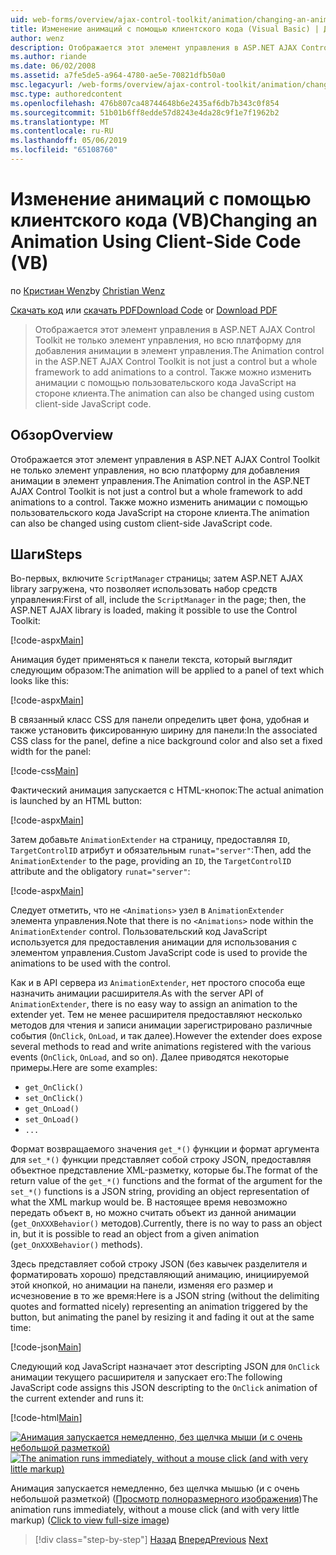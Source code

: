 ```yaml
---
uid: web-forms/overview/ajax-control-toolkit/animation/changing-an-animation-using-client-side-code-vb
title: Изменение анимаций с помощью клиентского кода (Visual Basic) | Документация Майкрософт
author: wenz
description: Отображается этот элемент управления в ASP.NET AJAX Control Toolkit не только элемент управления, но всю платформу для добавления анимации в элемент управления. Можно также анимации...
ms.author: riande
ms.date: 06/02/2008
ms.assetid: a7fe5de5-a964-4780-ae5e-70821dfb50a0
msc.legacyurl: /web-forms/overview/ajax-control-toolkit/animation/changing-an-animation-using-client-side-code-vb
msc.type: authoredcontent
ms.openlocfilehash: 476b807ca48744648b6e2435af6db7b343c0f854
ms.sourcegitcommit: 51b01b6ff8edde57d8243e4da28c9f1e7f1962b2
ms.translationtype: MT
ms.contentlocale: ru-RU
ms.lasthandoff: 05/06/2019
ms.locfileid: "65108760"
---
```

# <a name="changing-an-animation-using-client-side-code-vb"></a><span data-ttu-id="8752c-104">Изменение анимаций с помощью клиентского кода (VB)</span><span class="sxs-lookup"><span data-stu-id="8752c-104">Changing an Animation Using Client-Side Code (VB)</span></span>

<span data-ttu-id="8752c-105">по [Кристиан Wenz](https://github.com/wenz)</span><span class="sxs-lookup"><span data-stu-id="8752c-105">by [Christian Wenz](https://github.com/wenz)</span></span>

<span data-ttu-id="8752c-106">[Скачать код](http://download.microsoft.com/download/f/9/a/f9a26acd-8df4-4484-8a18-199e4598f411/Animation11.vb.zip) или [скачать PDF](http://download.microsoft.com/download/6/7/1/6718d452-ff89-4d3f-a90e-c74ec2d636a3/animation11VB.pdf)</span><span class="sxs-lookup"><span data-stu-id="8752c-106">[Download Code](http://download.microsoft.com/download/f/9/a/f9a26acd-8df4-4484-8a18-199e4598f411/Animation11.vb.zip) or [Download PDF](http://download.microsoft.com/download/6/7/1/6718d452-ff89-4d3f-a90e-c74ec2d636a3/animation11VB.pdf)</span></span>

> <span data-ttu-id="8752c-107">Отображается этот элемент управления в ASP.NET AJAX Control Toolkit не только элемент управления, но всю платформу для добавления анимации в элемент управления.</span><span class="sxs-lookup"><span data-stu-id="8752c-107">The Animation control in the ASP.NET AJAX Control Toolkit is not just a control but a whole framework to add animations to a control.</span></span> <span data-ttu-id="8752c-108">Также можно изменить анимации с помощью пользовательского кода JavaScript на стороне клиента.</span><span class="sxs-lookup"><span data-stu-id="8752c-108">The animation can also be changed using custom client-side JavaScript code.</span></span>

## <a name="overview"></a><span data-ttu-id="8752c-109">Обзор</span><span class="sxs-lookup"><span data-stu-id="8752c-109">Overview</span></span>

<span data-ttu-id="8752c-110">Отображается этот элемент управления в ASP.NET AJAX Control Toolkit не только элемент управления, но всю платформу для добавления анимации в элемент управления.</span><span class="sxs-lookup"><span data-stu-id="8752c-110">The Animation control in the ASP.NET AJAX Control Toolkit is not just a control but a whole framework to add animations to a control.</span></span> <span data-ttu-id="8752c-111">Также можно изменить анимации с помощью пользовательского кода JavaScript на стороне клиента.</span><span class="sxs-lookup"><span data-stu-id="8752c-111">The animation can also be changed using custom client-side JavaScript code.</span></span>

## <a name="steps"></a><span data-ttu-id="8752c-112">Шаги</span><span class="sxs-lookup"><span data-stu-id="8752c-112">Steps</span></span>

<span data-ttu-id="8752c-113">Во-первых, включите `ScriptManager` страницы; затем ASP.NET AJAX library загружена, что позволяет использовать набор средств управления:</span><span class="sxs-lookup"><span data-stu-id="8752c-113">First of all, include the `ScriptManager` in the page; then, the ASP.NET AJAX library is loaded, making it possible to use the Control Toolkit:</span></span>

[!code-aspx[Main](changing-an-animation-using-client-side-code-vb/samples/sample1.aspx)]

<span data-ttu-id="8752c-114">Анимация будет применяться к панели текста, который выглядит следующим образом:</span><span class="sxs-lookup"><span data-stu-id="8752c-114">The animation will be applied to a panel of text which looks like this:</span></span>

[!code-aspx[Main](changing-an-animation-using-client-side-code-vb/samples/sample2.aspx)]

<span data-ttu-id="8752c-115">В связанный класс CSS для панели определить цвет фона, удобная и также установить фиксированную ширину для панели:</span><span class="sxs-lookup"><span data-stu-id="8752c-115">In the associated CSS class for the panel, define a nice background color and also set a fixed width for the panel:</span></span>

[!code-css[Main](changing-an-animation-using-client-side-code-vb/samples/sample3.css)]

<span data-ttu-id="8752c-116">Фактический анимация запускается с HTML-кнопок:</span><span class="sxs-lookup"><span data-stu-id="8752c-116">The actual animation is launched by an HTML button:</span></span>

[!code-aspx[Main](changing-an-animation-using-client-side-code-vb/samples/sample4.aspx)]

<span data-ttu-id="8752c-117">Затем добавьте `AnimationExtender` на страницу, предоставляя `ID`, `TargetControlID` атрибут и обязательным `runat="server"`:</span><span class="sxs-lookup"><span data-stu-id="8752c-117">Then, add the `AnimationExtender` to the page, providing an `ID`, the `TargetControlID` attribute and the obligatory `runat="server"`:</span></span>

[!code-aspx[Main](changing-an-animation-using-client-side-code-vb/samples/sample5.aspx)]

<span data-ttu-id="8752c-118">Следует отметить, что не `<Animations>` узел в `AnimationExtender` элемента управления.</span><span class="sxs-lookup"><span data-stu-id="8752c-118">Note that there is no `<Animations>` node within the `AnimationExtender` control.</span></span> <span data-ttu-id="8752c-119">Пользовательский код JavaScript используется для предоставления анимации для использования с элементом управления.</span><span class="sxs-lookup"><span data-stu-id="8752c-119">Custom JavaScript code is used to provide the animations to be used with the control.</span></span>

<span data-ttu-id="8752c-120">Как и в API сервера из `AnimationExtender`, нет простого способа еще назначить анимации расширителя.</span><span class="sxs-lookup"><span data-stu-id="8752c-120">As with the server API of `AnimationExtender`, there is no easy way to assign an animation to the extender yet.</span></span> <span data-ttu-id="8752c-121">Тем не менее расширителя предоставляют несколько методов для чтения и записи анимации зарегистрировано различные события (`OnClick`, `OnLoad`, и так далее).</span><span class="sxs-lookup"><span data-stu-id="8752c-121">However the extender does expose several methods to read and write animations registered with the various events (`OnClick`, `OnLoad`, and so on).</span></span> <span data-ttu-id="8752c-122">Далее приводятся некоторые примеры.</span><span class="sxs-lookup"><span data-stu-id="8752c-122">Here are some examples:</span></span>

- `get_OnClick()`
- `set_OnClick()`
- `get_OnLoad()`
- `set_OnLoad()`
- `...`

<span data-ttu-id="8752c-123">Формат возвращаемого значения `get_*()` функции и формат аргумента для `set_*()` функции представляет собой строку JSON, предоставляя объектное представление XML-разметку, которые бы.</span><span class="sxs-lookup"><span data-stu-id="8752c-123">The format of the return value of the `get_*()` functions and the format of the argument for the `set_*()` functions is a JSON string, providing an object representation of what the XML markup would be.</span></span> <span data-ttu-id="8752c-124">В настоящее время невозможно передать объект в, но можно считать объект из данной анимации (`get_OnXXXBehavior()` методов).</span><span class="sxs-lookup"><span data-stu-id="8752c-124">Currently, there is no way to pass an object in, but it is possible to read an object from a given animation (`get_OnXXXBehavior()` methods).</span></span>

<span data-ttu-id="8752c-125">Здесь представляет собой строку JSON (без кавычек разделителя и форматировать хорошо) представляющий анимацию, инициируемой этой кнопкой, но анимации на панели, изменяя его размер и исчезновение в то же время:</span><span class="sxs-lookup"><span data-stu-id="8752c-125">Here is a JSON string (without the delimiting quotes and formatted nicely) representing an animation triggered by the button, but animating the panel by resizing it and fading it out at the same time:</span></span>

[!code-json[Main](changing-an-animation-using-client-side-code-vb/samples/sample6.json)]

<span data-ttu-id="8752c-126">Следующий код JavaScript назначает этот descripting JSON для `OnClick` анимации текущего расширителя и запускает его:</span><span class="sxs-lookup"><span data-stu-id="8752c-126">The following JavaScript code assigns this JSON descripting to the `OnClick` animation of the current extender and runs it:</span></span>

[!code-html[Main](changing-an-animation-using-client-side-code-vb/samples/sample7.html)]

<span data-ttu-id="8752c-127">[![Анимация запускается немедленно, без щелчка мыши (и с очень небольшой разметкой)](changing-an-animation-using-client-side-code-vb/_static/image2.png)](changing-an-animation-using-client-side-code-vb/_static/image1.png)</span><span class="sxs-lookup"><span data-stu-id="8752c-127">[![The animation runs immediately, without a mouse click (and with very little markup)](changing-an-animation-using-client-side-code-vb/_static/image2.png)](changing-an-animation-using-client-side-code-vb/_static/image1.png)</span></span>

<span data-ttu-id="8752c-128">Анимация запускается немедленно, без щелчка мышью (и с очень небольшой разметкой) ([Просмотр полноразмерного изображения](changing-an-animation-using-client-side-code-vb/_static/image3.png))</span><span class="sxs-lookup"><span data-stu-id="8752c-128">The animation runs immediately, without a mouse click (and with very little markup) ([Click to view full-size image](changing-an-animation-using-client-side-code-vb/_static/image3.png))</span></span>

> [!div class="step-by-step"]
> <span data-ttu-id="8752c-129">[Назад](executing-animations-using-client-side-code-vb.md)
> [Вперед](animating-an-updatepanel-control-vb.md)</span><span class="sxs-lookup"><span data-stu-id="8752c-129">[Previous](executing-animations-using-client-side-code-vb.md)
[Next](animating-an-updatepanel-control-vb.md)</span></span>
